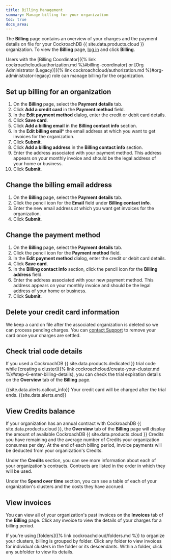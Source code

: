 ```yaml
---
title: Billing Management
summary: Manage billing for your organization
toc: true
docs_area:
---
```


The **Billing** page contains an overview of your charges and the payment details on file for your CockroachDB {{ site.data.products.cloud }} organization. To view the **Billing** page, [log in](https://cockroachlabs.cloud/) and click **Billing**.

Users with the [Billing Coordinator]({% link cockroachcloud/authorization.md %}#billing-coordinator) or [Org Administrator (Legacy)]({% link cockroachcloud/authorization.md %}#org-administrator-legacy) role can manage billing for the organization.

## Set up billing for an organization

1. On the **Billing** page, select the **Payment details** tab.
1. Click **Add a credit card** in the **Payment method** field.
1. In the **Edit payment method** dialog, enter the credit or debit card details.
1. Click **Save card**.
1. Click **Add a billing email** in the **Billing contact info** section.
1. In the **Edit billing email*** the email address at which you want to get invoices for the organization.
1. Click **Submit**.
1. Click **Add a billing address** in the **Billing contact info** section.
1. Enter the address associated with your payment method. This address appears on your monthly invoice and should be the legal address of your home or business.
1. Click **Submit**.

## Change the billing email address

1. On the **Billing** page, select the **Payment details** tab.
1. Click the pencil icon for the **Email** field under **Billing contact info**.
1. Enter the new email address at which you want get invoices for the organization.
1. Click **Submit**.

## Change the payment method

1. On the **Billing** page, select the **Payment details** tab.
1. Click the pencil icon for the **Payment method** field.
1. In the **Edit payment method** dialog, enter the credit or debit card details.
1. Click **Save card**.
1. In the **Billing contact info** section, click the pencil icon for the **Billing address** field.
1. Enter the address associated with your new payment method. This address appears on your monthly invoice and should be the legal address of your home or business.
1. Click **Submit**.

## Delete your credit card information

We keep a card on file after the associated organization is deleted so we can process pending charges. You can [contact Support](https://support.cockroachlabs.com) to remove your card once your charges are settled.

## Check trial code details

If you used a CockroachDB {{ site.data.products.dedicated }} trial code while [creating a cluster]({% link cockroachcloud/create-your-cluster.md %}#step-6-enter-billing-details), you can check the trial expiration details on the **Overview** tab of the **Billing** page.

{{site.data.alerts.callout_info}}
Your credit card will be charged after the trial ends.
{{site.data.alerts.end}}

## View Credits balance

If your organization has an annual contract with CockroachDB {{ site.data.products.cloud }}, the **Overview** tab of the **Billing** page will display the amount of available CockroachDB {{ site.data.products.cloud }} Credits you have remaining and the average number of Credits your organization consumes per day. At the end of each billing period, invoice payments will be deducted from your organization's Credits.

Under the **Credits** section, you can see more information about each of your organization's contracts. Contracts are listed in the order in which they will be used.

Under the **Spend over time** section, you can see a table of each of your organization's clusters and the costs they have accrued.

## View invoices

You can view all of your organization's past invoices on the **Invoices** tab of the **Billing** page. Click any invoice to view the details of your charges for a billing period. 

If you're using [folders]({% link cockroachcloud/folders.md %}) to organize your clusters, billing is grouped by folder. Click any folder to view invoices for individual clusters in the folder or its descendants. Within a folder, click any subfolder to view its details.
